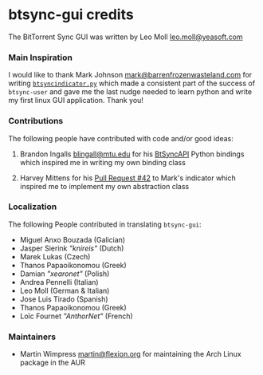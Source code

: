 btsync-gui credits
==================

The BitTorrent Sync GUI was written by Leo Moll <leo.moll@yeasoft.com>

### Main Inspiration ###

I would like to thank Mark Johnson <mark@barrenfrozenwasteland.com> for writing
[`btsyncindicator.py`][1] which made a consistent part of the success of
`btsync-user` and gave me the last nudge needed to learn python and write my
first linux GUI application. Thank you!

### Contributions ###

The following people have contributed with code and/or good ideas:

1. Brandon Ingalls <blingall@mtu.edu> for his [BtSyncAPI][2] Python bindings
which inspired me in writing my own binding class

2. Harvey Mittens for his [Pull Request #42][3] to Mark's indicator which
inspired me to implement my own abstraction class


[1]: https://github.com/marxjohnson/btsyncindicator
[2]: https://github.com/BrandonIngalls/BTSyncAPI
[3]: https://github.com/marxjohnson/btsyncindicator/pull/42

### Localization ###

The following People contributed in translating `btsync-gui`:

* Miguel Anxo Bouzada (Galician)
* Jasper Sierink _"knireis"_ (Dutch)
* Marek Lukas (Czech)
* Thanos Papaoikonomou (Greek)
* Damian _"xearonet"_ (Polish)
* Andrea Pennelli (Italian)
* Leo Moll (German & Italian)
* Jose Luis Tirado (Spanish)
* Thanos Papaoikonomou (Greek)
* Loïc Fournet _"AnthorNet"_ (French)

### Maintainers ###

* Martin Wimpress <martin@flexion.org> for maintaining the Arch Linux package
in the AUR
